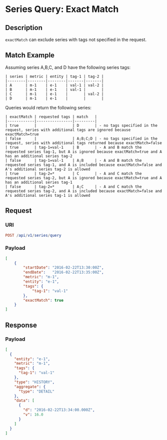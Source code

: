 # Series Query: Exact Match

## Description

`exactMatch` can exclude series with tags not specified in the request.

## Match Example

Assuming series A,B,C, and D have the following series tags:

```ls
| series | metric | entity | tag-1 | tag-2 |
|--------|--------|--------|-------|-------|
| A      | m-1    | e-1    | val-1 | val-2 |
| B      | m-1    | e-1    | val-1 |       |
| C      | m-1    | e-1    |       | val-2 |
| D      | m-1    | e-1    |       |       |
```

Queries would return the following series:

```ls
| exactMatch | requested tags | match   |
|------------|----------------|---------|
| true       |                | D       | - no tags specified in the request, series with additional tags are ignored because exactMatch=true
| false      |                | A;B;C;D | - no tags specified in the request, series with additional tags returned because exactMatch=false
| true       | tag-1=val-1    | B       | - A and B match the requested series tag-1, but A is ignored because exactMatch=true and A has an additional series tag-2
| false      | tag-1=val-1    | A;B     | - A and B match the requested series tag-1, and A is included because exactMatch=false and A's additional series tag-2 is allowed
| true       | tag-2=*        | C       | - A and C match the requested series tag-2, but A is ignored because exactMatch=true and A has an additional series tag-1
| false      | tag-2=*        | A;C     | - A and C match the requested series tag-2, and A is included because exactMatch=false and A's additional series tag-1 is allowed
```

## Request

### URI

```elm
POST /api/v1/series/query
```

### Payload

```json
[
    {
        "startDate": "2016-02-22T13:30:00Z",
        "endDate":   "2016-02-22T13:35:00Z",
        "metric": "m-1",
        "entity": "e-1",
        "tags": {
            "tag-1": "val-1"
        },
        "exactMatch": true
    }
]
```

## Response

### Payload

```json
[
  {
    "entity": "e-1",
    "metric": "m-1",
    "tags": {
      "tag-1": "val-1"
    },
    "type": "HISTORY",
    "aggregate": {
      "type": "DETAIL"
    },
    "data": [
      {
        "d": "2016-02-22T13:34:00.000Z",
        "v": 16.0
      }
    ]
  }
]
```
